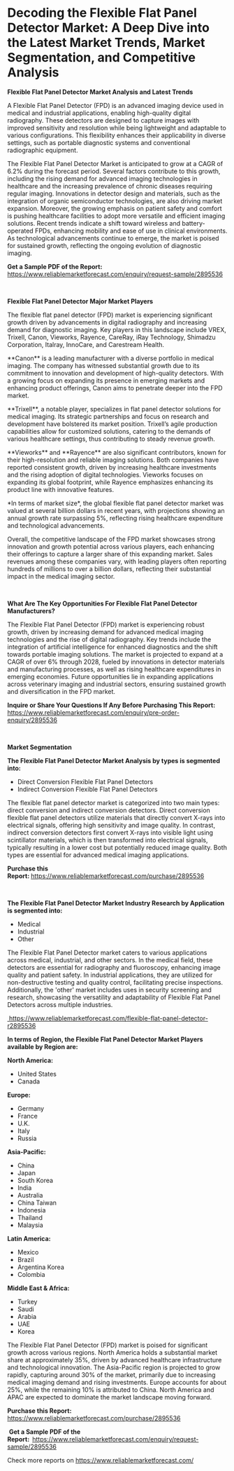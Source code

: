<p><h1>Decoding the Flexible Flat Panel Detector Market: A Deep Dive into the Latest Market Trends, Market Segmentation, and Competitive Analysis</h1></p><p><strong>Flexible Flat Panel Detector Market Analysis and Latest Trends</strong></p>
<p><p>A Flexible Flat Panel Detector (FPD) is an advanced imaging device used in medical and industrial applications, enabling high-quality digital radiography. These detectors are designed to capture images with improved sensitivity and resolution while being lightweight and adaptable to various configurations. This flexibility enhances their applicability in diverse settings, such as portable diagnostic systems and conventional radiographic equipment.</p><p>The Flexible Flat Panel Detector Market is anticipated to grow at a CAGR of 6.2% during the forecast period. Several factors contribute to this growth, including the rising demand for advanced imaging technologies in healthcare and the increasing prevalence of chronic diseases requiring regular imaging. Innovations in detector design and materials, such as the integration of organic semiconductor technologies, are also driving market expansion. Moreover, the growing emphasis on patient safety and comfort is pushing healthcare facilities to adopt more versatile and efficient imaging solutions. Recent trends indicate a shift toward wireless and battery-operated FPDs, enhancing mobility and ease of use in clinical environments. As technological advancements continue to emerge, the market is poised for sustained growth, reflecting the ongoing evolution of diagnostic imaging.</p></p>
<p><strong>Get a Sample PDF of the Report:&nbsp;</strong> <a href="https://www.reliablemarketforecast.com/enquiry/request-sample/2895536?utm_campaign=3049&utm_medium=2&utm_source=Github&utm_content=ia&utm_term=15032025&utm_id=flexible-flat-panel-detector">https://www.reliablemarketforecast.com/enquiry/request-sample/2895536</a></p>
<p>&nbsp;</p>
<p><strong>Flexible Flat Panel Detector Major Market Players</strong></p>
<p><p>The flexible flat panel detector (FPD) market is experiencing significant growth driven by advancements in digital radiography and increasing demand for diagnostic imaging. Key players in this landscape include VREX, Trixell, Canon, Vieworks, Rayence, CareRay, iRay Technology, Shimadzu Corporation, Italray, InnoCare, and Carestream Health.</p><p>**Canon** is a leading manufacturer with a diverse portfolio in medical imaging. The company has witnessed substantial growth due to its commitment to innovation and development of high-quality detectors. With a growing focus on expanding its presence in emerging markets and enhancing product offerings, Canon aims to penetrate deeper into the FPD market.</p><p>**Trixell**, a notable player, specializes in flat panel detector solutions for medical imaging. Its strategic partnerships and focus on research and development have bolstered its market position. Trixell’s agile production capabilities allow for customized solutions, catering to the demands of various healthcare settings, thus contributing to steady revenue growth.</p><p>**Vieworks** and **Rayence** are also significant contributors, known for their high-resolution and reliable imaging solutions. Both companies have reported consistent growth, driven by increasing healthcare investments and the rising adoption of digital technologies. Vieworks focuses on expanding its global footprint, while Rayence emphasizes enhancing its product line with innovative features.</p><p>*In terms of market size*, the global flexible flat panel detector market was valued at several billion dollars in recent years, with projections showing an annual growth rate surpassing 5%, reflecting rising healthcare expenditure and technological advancements.</p><p>Overall, the competitive landscape of the FPD market showcases strong innovation and growth potential across various players, each enhancing their offerings to capture a larger share of this expanding market. Sales revenues among these companies vary, with leading players often reporting hundreds of millions to over a billion dollars, reflecting their substantial impact in the medical imaging sector.</p></p>
<p>&nbsp;</p>
<p><strong>What Are The Key Opportunities For Flexible Flat Panel Detector Manufacturers?</strong></p>
<p><p>The Flexible Flat Panel Detector (FPD) market is experiencing robust growth, driven by increasing demand for advanced medical imaging technologies and the rise of digital radiography. Key trends include the integration of artificial intelligence for enhanced diagnostics and the shift towards portable imaging solutions. The market is projected to expand at a CAGR of over 6% through 2028, fueled by innovations in detector materials and manufacturing processes, as well as rising healthcare expenditures in emerging economies. Future opportunities lie in expanding applications across veterinary imaging and industrial sectors, ensuring sustained growth and diversification in the FPD market.</p></p>
<p><strong>Inquire or Share Your Questions If Any Before Purchasing This Report:</strong> <a href="https://www.reliablemarketforecast.com/enquiry/pre-order-enquiry/2895536?utm_campaign=3049&utm_medium=2&utm_source=Github&utm_content=ia&utm_term=15032025&utm_id=flexible-flat-panel-detector">https://www.reliablemarketforecast.com/enquiry/pre-order-enquiry/2895536</a></p>
<p>&nbsp;</p>
<p><strong>Market Segmentation</strong></p>
<p><strong>The Flexible Flat Panel Detector Market Analysis by types is segmented into:</strong></p>
<p><ul><li>Direct Conversion Flexible Flat Panel Detectors</li><li>Indirect Conversion Flexible Flat Panel Detectors</li></ul></p>
<p><p>The flexible flat panel detector market is categorized into two main types: direct conversion and indirect conversion detectors. Direct conversion flexible flat panel detectors utilize materials that directly convert X-rays into electrical signals, offering high sensitivity and image quality. In contrast, indirect conversion detectors first convert X-rays into visible light using scintillator materials, which is then transformed into electrical signals, typically resulting in a lower cost but potentially reduced image quality. Both types are essential for advanced medical imaging applications.</p></p>
<p><strong>Purchase this Report:&nbsp;</strong><a href="https://www.reliablemarketforecast.com/purchase/2895536?utm_campaign=3049&utm_medium=2&utm_source=Github&utm_content=ia&utm_term=15032025&utm_id=flexible-flat-panel-detector">https://www.reliablemarketforecast.com/purchase/2895536</a></p>
<p>&nbsp;</p>
<p><strong>The Flexible Flat Panel Detector Market Industry Research by Application is segmented into:</strong></p>
<p><ul><li>Medical</li><li>Industrial</li><li>Other</li></ul></p>
<p><p>The Flexible Flat Panel Detector market caters to various applications across medical, industrial, and other sectors. In the medical field, these detectors are essential for radiography and fluoroscopy, enhancing image quality and patient safety. In industrial applications, they are utilized for non-destructive testing and quality control, facilitating precise inspections. Additionally, the 'other' market includes uses in security screening and research, showcasing the versatility and adaptability of Flexible Flat Panel Detectors across multiple industries.</p></p>
<p><a href="https://www.reliablemarketforecast.com/flexible-flat-panel-detector-r2895536?utm_campaign=3049&utm_medium=2&utm_source=Github&utm_content=ia&utm_term=15032025&utm_id=flexible-flat-panel-detector">&nbsp;https://www.reliablemarketforecast.com/flexible-flat-panel-detector-r2895536</a></p>
<p><strong>In terms of Region, the Flexible Flat Panel Detector Market Players available by Region are:</strong></p>
<p>
    <p> <strong> North America: </strong>
        <ul>
            <li>United States</li>
            <li>Canada</li>
        </ul>
        </p> 
    <p> <strong> Europe: </strong>
        <ul>
            <li>Germany</li>
            <li>France</li>
            <li>U.K.</li>
            <li>Italy</li>
            <li>Russia</li>
        </ul>
        </p> 
    <p> <strong> Asia-Pacific: </strong>
        <ul>
            <li>China</li>
            <li>Japan</li>
            <li>South Korea</li>
            <li>India</li>
            <li>Australia</li>
            <li>China Taiwan</li>
            <li>Indonesia</li>
            <li>Thailand</li>
            <li>Malaysia</li>
        </ul>
        </p> 
    <p> <strong> Latin America: </strong>
        <ul>
            <li>Mexico</li>
            <li>Brazil</li>
            <li>Argentina Korea</li>
            <li>Colombia</li>
        </ul>
        </p> 
    <p> <strong> Middle East & Africa: </strong>
        <ul>
            <li>Turkey</li>
            <li>Saudi</li>
            <li>Arabia</li>
            <li>UAE</li>
            <li>Korea</li>
        </ul>
    </p>
    </p>
<p><p>The Flexible Flat Panel Detector (FPD) market is poised for significant growth across various regions. North America holds a substantial market share at approximately 35%, driven by advanced healthcare infrastructure and technological innovation. The Asia-Pacific region is projected to grow rapidly, capturing around 30% of the market, primarily due to increasing medical imaging demand and rising investments. Europe accounts for about 25%, while the remaining 10% is attributed to China. North America and APAC are expected to dominate the market landscape moving forward.</p></p>
<p><strong>Purchase this Report: </strong><a href="https://www.reliablemarketforecast.com/purchase/2895536?utm_campaign=3049&utm_medium=2&utm_source=Github&utm_content=ia&utm_term=15032025&utm_id=flexible-flat-panel-detector">https://www.reliablemarketforecast.com/purchase/2895536</a></p>
<p>&nbsp;<strong>Get a Sample PDF of the Report:&nbsp;&nbsp;</strong><a href="https://www.reliablemarketforecast.com/enquiry/request-sample/2895536?utm_campaign=3049&utm_medium=2&utm_source=Github&utm_content=ia&utm_term=15032025&utm_id=flexible-flat-panel-detector">https://www.reliablemarketforecast.com/enquiry/request-sample/2895536</a></p>
<p><strong></strong></p>
<p>Check more reports on <a href="https://www.reliablemarketforecast.com/?utm_campaign=3049&utm_medium=2&utm_source=Github&utm_content=ia&utm_term=15032025&utm_id=flexible-flat-panel-detector">https://www.reliablemarketforecast.com/</a></p>